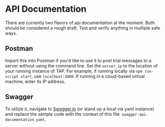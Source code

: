 # API Documentation

There are currently two flavors of api documentation at the moment. Both should be considered a rough draft. Test and verify anything in multiple safe ways.

## Postman

Import this into Postman if you'd like to use it to post trial messages to a server without using the command line. Set the `server_ip` to the location of your running instance of TAP. For example, if running locally via `npm run-script start`, use `localhost:3000`. If running in a cloud-based virtual machine, enter its IP address.

## Swagger

To utilize it, navigate to [Swagger.io](https://editor.swagger.io/) (or stand up a local via yaml instance) and replace the sample code with the context of this file: `swagger-api-documentation.yaml`.